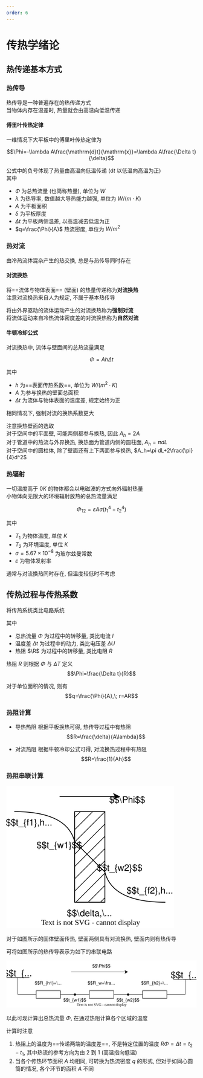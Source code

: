 ```yaml
---
order: 6
---
```


# 传热学绪论
## 热传递基本方式
### 热传导
热传导是一种普遍存在的热传递方式  
当物体内存在温差时, 热量就会由高温向低温传递

#### 傅里叶传热定律
一维情况下大平板中的傅里叶传热定律为

$$\Phi=-\lambda A\frac{\mathrm{d}t}{\mathrm{x}}=\lambda A\frac{\Delta t}{\delta}$$

公式中的负号体现了热量由高温向低温传递 ($\mathrm{d}t$ 以低温向高温为正)  
其中
* $\Phi$ 为总热流量 (也简称热量), 单位为 $W$
* $\lambda$ 为热导率, 数值越大导热能力越强, 单位为 $W/(m\cdot K)$
* $A$ 为平板面积
* $\delta$ 为平板厚度
* $\Delta t$ 为平板两侧温差, 以高温减去低温为正
* $q=\frac{\Phi}{A}$ 热流密度, 单位为 $W/m^2$ 

### 热对流
由冷热流体混杂产生的热交换, 总是与热传导同时存在

#### 对流换热
将==流体与物体表面== (壁面) 的热量传递称为**对流换热**  
注意对流换热来自人为规定, 不属于基本热传导  

将由外界驱动的流体运动产生的对流换热称为**强制对流**  
将流体运动来自冷热流体密度差的对流换热称为**自然对流**

#### 牛顿冷却公式
对流换热中, 流体与壁面间的总热流量满足

$$\Phi=Ah\Delta t$$

其中  
* $h$ 为==表面传热系数==, 单位为 $W/(m^2\cdot K)$
* $A$ 为参与换热的壁面总面积
* $\Delta t$ 为流体与物体表面的温度差, 规定始终为正

相同情况下, 强制对流的换热系数更大

注意换热壁面的选取  
对于空间中的平面壁, 可能两侧都参与换热, 因此 $A_h=2A$  
对于管道中的热流与外界换热, 换热面为管道内侧的圆柱面, $A_h=\pi dL$  
对于空间中的圆柱体, 除了壁面还有上下两面参与换热, $A_h=\pi dL+2\frac{\pi}{4}d^2$

### 热辐射
一切温度高于 $0K$ 的物体都会以电磁波的方式向外辐射热量  
小物体向无限大的环境辐射放热的总热流量满足

$$\Phi_{12}=\varepsilon A\sigma (t_1^4-t_2^4)$$

其中
* $T_1$ 为物体温度, 单位 $K$
* $T_2$ 为环境温度, 单位 $K$
* $\sigma=5.67\times 10^{-8}$ 为玻尔兹曼常数
* $\varepsilon$ 为物体发射率

通常与对流换热同时存在, 但温度较低时不考虑

## 传热过程与传热系数
将传热系统类比电路系统  

其中 
* 总热流量 $\Phi$ 为过程中的转移量, 类比电流 $I$
* 温度差 $\Delta t$ 为过程中的动力, 类比电压差 $\Delta U$
* 热阻 $\R$ 为过程中的转移量, 类比电阻 $R$

热阻 $R$ 则根据 $\Phi$ 与 $\Delta T$ 定义
$$\Phi=\frac{\Delta t}{R}$$

对于单位面积的情况, 则有
$$q=\frac{\Phi}{A},\; r=AR$$

### 热阻计算
* 导热热阻
根据平板换热可得, 热传导过程中有热阻
$$R=\frac{\delta}{A\lambda}$$

* 对流热阻
根据牛顿冷却公式可得, 对流换热过程中有热阻
$$R=\frac{1}{Ah}$$

### 热阻串联计算
![](./src/ch6_wall.drawio.svg)

对于如图所示的固体壁面传热, 壁面两侧具有对流换热, 壁面内则有热传导  

可将如图所示的热传导表示为如下的串联电路

![](./src/ch6_series.drawio.svg)

以此可现计算出总热流量 $\Phi$, 在通过热阻计算各个区域的温度

计算时注意 
1. 热阻上的温度为==传递两端的温度差==, 不是特定位置的温度 $R\Phi=\Delta t=t_2-t_1$, 其中热流的参考方向为由 $2$ 到 $1$ (高温指向低温)
1. 当各个传热环节面积 $A$ 均相同, 可转换为热流密度 $q$ 的形式, 但对于如同心圆筒的情况, 各个环节的面积 $A$ 不同
